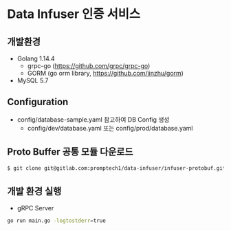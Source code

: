 # Data Infuser 인증 서비스

## 개발환경
* Golang 1.14.4
  * grpc-go (https://github.com/grpc/grpc-go)
  * GORM (go orm library, https://github.com/jinzhu/gorm)
* MySQL 5.7

## Configuration

* config/database-sample.yaml 참고하여 DB Config 생성
  * config/dev/database.yaml 또는 config/prod/database.yaml

## Proto Buffer 공통 모듈 다운로드

```sh
$ git clone git@gitlab.com:promptech1/data-infuser/infuser-protobuf.git
```

## 개발 환경 실행
* gRPC Server
```sh
go run main.go -logtostderr=true
```